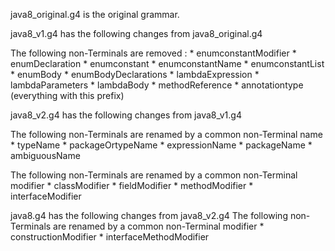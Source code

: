 java8_original.g4 is the original grammar.

java8_v1.g4 has the following changes from java8_original.g4

The following non-Terminals are removed :
	*	enumconstantModifier
	*	enumDeclaration
	*	enumconstant
	*	enumconstantName
	*	enumconstantList
	*	enumBody
	*	enumBodyDeclarations
	*	lambdaExpression
	*	lambdaParameters
	*	lambdaBody
	*	methodReference
	*	annotationtype (everything with this prefix)

java8_v2.g4 has the following changes from java8_v1.g4

The following non-Terminals are renamed by a common non-Terminal name
	*	typeName
	*	packageOrtypeName
	*	expressionName
	*	packageName
	*	ambiguousName

The following non-Terminals are renamed by a common non-Terminal modifier
	*	classModifier
	*	fieldModifier
	*	methodModifier
	*	interfaceModifier

java8.g4 has the following changes from java8_v2.g4
The following non-Terminals are renamed by a common non-Terminal modifier
	*	constructionModifier
	*	interfaceMethodModifier